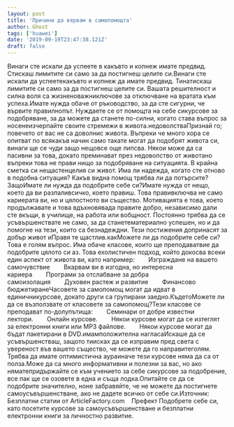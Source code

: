 ```yaml
---
layout: post
title: 'Причини да вярвам в самопомощта'
author: Ghost
tags: ['huawei']
date: '2019-09-19T23:47:38.121Z'
draft: false
---
```


Винаги сте искали да успеете в какъвто и копнеж имате предвид. Стискаш лимитите си само за да постигнеш целите си.Винаги сте искали да успеетекакъвто и копнеж да имате предвид. Тинатискаш лимитите си само за да постигнеш целите си. Вашата решителност и силна воля са жизненоважниключове за отключване на вратата към успеха.Имате нужда обаче от ръководство, за да сте сигурни, че вървите правилнопът. Нуждаете се от помощта на себе сикурсове за подобряване, за да можете да станете по-силни, когато става въпрос за носенеизчерпайте своите стремежи в живота.недоволстваПризнай го; повечето от вас не са доволнис живота. Въпреки че много хора се опитват по всякакъв начин само такате могат да подобрят живота си, винаги ще се чуди защо нещовсе още липсва. Някои може да са пасивни за това, докато преминават през недоволство от животано въпреки това не прави нищо за подобряване на ситуацията. В крайна сметка си нещастенцелия си живот. Има ли надежда, когато сте отново в подобна ситуация? Какъв видна помощ трябва ли да потърсите?ЗащоИмате ли нужда да подобрите себе си?Имате нужда от нещо, което да ви разпаливсичко, което правиш. Това правивключва не само кариерата ви, но и цялостното ви същество. Мотивацията е това, което продължавате и това вдъхновявада правите добро, независимо дали сте вкъщи, в училище, на работа или вобщност. Постоянно трябва да се усъвършенствате не само, за да станетематериално успешен, но и да помогне на тези, които са безнадеждни. Тези постижения допринасят за добър живот иПравя те щастлив.какМожете ли да подобрите себе си?Това е голям въпрос. Има обаче класове, които ще преподаватвие да подобрите цялото си аз. Това ехолистичен подход, който докосва всеки един аспект от живота ви, като например:        Изграждане на вашето самочувствие        Вкарвам ви в изгодна, но интересна кариера        Програми за отслабване за добра самоизолация        Духовен растеж и развитие        Финансово бюджетиранеЧасовете за самопомощ могат да идват в единичникурсове, докато други са групирани заедно.КъдетоМожете ли да се възползвате от класовете за самопомощ?Тези класове се преподават по-долупътища:        Семинари от добре известни лектори.        Онлайн курсове.        Някои курсове могат да се изтеглят за електронни книги или MP3 файлове.        Някои курсове могат да бъдат пакетирани в DVD.имамположителна нагласаИскаше да се усъвършенстваш, защото тиисках да се изправим пред света с увереност във вашето същество, че можете да го направитеголям. Трябва да имате оптимистична аураиначе тези курсове няма да са от полза.Може да са много информативни и полезни за вас, но ако няматепридържайте се към учението за себе сикурсове за подобрение, все пак ще се озовете в една и съща лодка.Опитайте се да се подобрите значително, ноне забравяйте, че не можете да постигнете самоусъвършенстване, ако не дадете всичко от себе си.Източник: Безплатни статии от ArticleFactory.com    Префект Подобрете себе си, като посетите курсове за самоусъвършенстване и безплатни електронни книги за личностно развитие.

